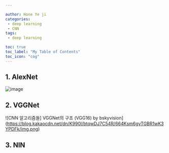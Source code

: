```yaml
---

author: Hone Ye ji
categories: 
 - deep learning
 - CNN
tags: 
 - deep learning

toc: true
toc_label: "My Table of Contents"
toc_icon: "cog"
---
```

## 1. AlexNet
![image](https://user-images.githubusercontent.com/45659433/142804225-c44fb2a2-8f5a-4359-8d9a-4b95156d3485.png)

## 2. VGGNet

![CNN 알고리즘들] VGGNet의 구조 (VGG16) by bskyvision](https://blog.kakaocdn.net/dn/K990l/btqwDJ7C54R/664Ksm6gyTGBR1wK3YPDFk/img.png)
## 3. NIN

<!--stackedit_data:
eyJoaXN0b3J5IjpbLTE4MTE3NDM3MDcsLTE3NjgwNTI5ODddfQ
==
-->